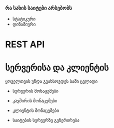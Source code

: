 

<!-- v -->
### რა სახის საიტები არსებობს
- სტატიკური
- დინამიური


# REST API
# სერვერისა და კლიენტის

ყოველთვის უნდა გვახსოვდეს სამი ცვლადი
- სერვერის მონაცემები
- კავშირის მონაცემები
- კლიენტის მონაცემები

- საიტების სერვერზე გენერირება


